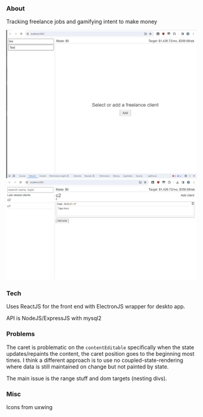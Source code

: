 ### About

Tracking freelance jobs and gamifying intent to make money

<img src="./app-screenshot.JPG"/>

<img src="./drag-drop-demo.gif"/>

### Tech

Uses ReactJS for the front end with ElectronJS wrapper for deskto app.

API is NodeJS/ExpressJS with mysql2

### Problems

The caret is problematic on the `contentEditable` specifically when the state updates/repaints the content, the caret position goes to the beginning most times. I think a different approach is to use no coupled-state-rendering where data is still maintained on change but not painted by state.

The main issue is the range stuff and dom targets (nesting divs).

### Misc

Icons from uxwing
